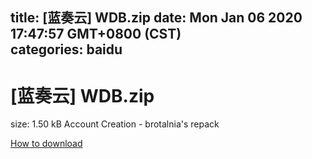 
title: [蓝奏云]   WDB.zip
date: Mon Jan 06 2020 17:47:57 GMT+0800 (CST)    
categories: baidu
---

# [蓝奏云]   WDB.zip
size: 1.50 kB
 Account Creation - brotalnia's repack
 

[How to download](https://bpcam.bemobtrk.com/go/2ceec3aa-1ca2-46d6-b9ff-aaa5c184517c?jno=3836)